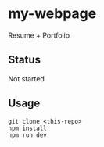 # my-webpage
Resume + Portfolio 

## Status

Not started

## Usage

```
git clone <this-repo>
npm install
npm run dev
```
